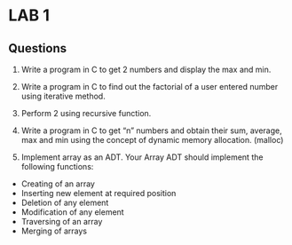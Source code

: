 # LAB 1

## Questions

1. Write a program in C to get 2 numbers and display the max and min.
2. Write a program in C to find out the factorial of a user entered number using iterative method.
3. Perform 2 using recursive function.

4. Write a program in C to get “n” numbers and obtain their sum, average, max and min using the concept of dynamic memory allocation. (malloc)

5. Implement array as an ADT. Your Array ADT should implement the following functions:
* Creating of an array
* Inserting new element at required position
* Deletion of any element
* Modification of any element
* Traversing of an array
* Merging of arrays